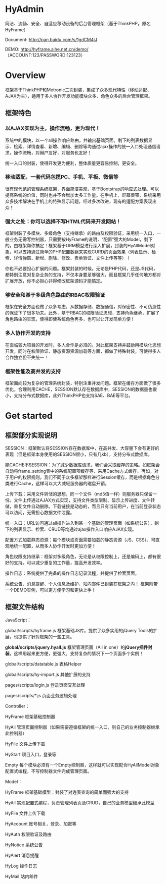 # HyAdmin
简洁、流畅、安全、自适应移动设备的后台管理框架（基于ThinkPHP，原名HyFrame）

Document: http://pan.baidu.com/s/1gdCM4iJ

DEMO: http://hyframe.aihe.net.cn/demo/
（ACCOUNT:123/PASSWORD:123123）
 
# Overview
框架基于ThinkPHP和Metronic二次封装，集成了众多现代特性（移动适配、AJAX为主），适用于多人协作开发功能模块众多、角色众多的后台管理框架。

## 框架特色

### 以AJAX实现为主，操作流畅，更为现代！
系统中的模块，以一个all操作响应路由，并输出基础页面。剩下的列表数据显示、检索、详情查看、新增、编辑、删除等均通过ajax操作的统一入口处理通信请求，操作流畅，对用户友好，对服务也友好！

统一入口的封装，使得开发更为便利，整体质量更容易控制，更安全。

### 移动适配，一套代码包揽PC、手机、平板、微信等
很有现代范的管理系统框架，界面简洁美观，基于Bootstrap的响应式处理。可以提高系统的价值，同时也并不会增加太多工作量。在手机上，屏幕很窄，系统采用众多技术解决在手机上的特殊显示问题，经过多次改进，现有的适配方案表现出众！

### 强大之处：你可以选择不写HTML代码来开发网站！
框架封装了多模块、多级角色（支持继承）的路由及权限验证，采用统一入口，一般业务无需写控制器，只需要按HyFrame的说明，“配置”强大的Model，剩下的，由框架帮你搞定！框架基于ORM模型进行深入扩展，封装的HyAllModel对象，可以支持通过简单的PHP配置数组来实现CURD的页面效果（列表显示、检索、详情弹窗、新增、删除、修改、表单验证、文件上传等等）！

你也不必要担心扩展的问题。框架封装的时候，无论是PHP代码，还是JS代码，都特别注意对复杂业务的支持，不仅本身要足够强大，而且框架几乎任何地方都对扩展开放，你不必担心非得修改框架源码才能搞定。

### 够安全和基于多级角色路由的RBAC权限验证
框架在安全方面也做了众多考虑，从数据存储、数据通信，对保密性、不可伪造性的保证下了很多功夫。此外，基于RBAC的权限验证思想，支持角色继承，扩展了角色路由的实现，使得即使系统角色再多，也可以让开发简单方便！

### 多人协作开发的支持
在面临较大项目的开发时，多人合作是必须的。对此框架支持并鼓励用模块化思想开发，同时在权限验证、静态资源资源加载等方面，都做了特殊封装，可使得多人合作独立但不失统一！

### 框架性能及高并发的支持

框架面向较为复杂的管理系统封装，特别注重并发问题。框架在缓存方面做了很多优化，合理利用CACHE，SESSION默认存在数据库中，SESSION的数据量也很小，支持分布式数据库，此外ThinkPHP也支持SAE、BAE等平台。

# Get started

## 框架部分实现说明
SESSION：框架默认将SESSION存在数据库中，在高并发、大容量下会有更好的表现（但是框架本身使用的SESSION很小，只有几kb），支持分布式数据库。

能CACHE不SESSION：为了减少数据库请求，我们会采取缓存的策略。如框架会自动将frame_setting表中的系统配置项缓存等，采用Cache方式缓存。再如，对于用户的权限规则，我们不同于众多框架那样进行Session缓存，而是根据角色分类进行Cache，这样可以大大减轻服务器的磁盘开销。

上传下载：采用文件转储的思想，同一个文件（md5值一样）则服务器只保留一份。文件上传通过AJAX方式实现，支持文件类型限制、显示上传进度、文件转储，重复文件自动删除。下载链接是动态的，而且只有当前用户，在当前登录状态可以访问，无需担心数据文件泄露。

统一入口：URL访问通过all操作进入到某一个基础的管理页面（如系统公告），剩下的列表显示、检索、CRUD等均通过ajax操作入口响应AJAX实现。

配置方式加载静态资源：每个模块或页面需要加载的静态资源（JS、CSS），可直观地统一配置，从而多人协作开发时更加方便！

角色权限支持继承：框架对多级角色，无论是从权限控制上，还是编码上，都有很好的支持。可以减少重复的工作量，提高开发效率。

操作日志：系统提供了完备的操作日志记录流程，并提供了检索页面。

系统公告、消息提醒、个人信息及维护、站内邮件已封装在框架之内！
框架附带一个DEMO实例，可以更方便学习和更快上手！

## 框架文件结构

JavaScript：

  global/scripts/hyframe.js       框架基础JS库。提供了众多实用的jQuery Tools的扩展，也提供了针对框架的一些工具。
  
  **global/scripts/jquery.hyall.js**  框架管理页面（All in one）的**jQuery插件封装**，这样用起来更方便，更强大，支持复杂的情况下一个页面多个实例！
  
  global/scripts/datatable.js     表格Helper
  
  global/scripts/hy-import.js     其他扩展的支持
  
  pages/scripts/login.js          登录页面交互处理
  
  pages/scripts/*.js              页面业务逻辑处理
  
Controller：

  HyFrame   框架基础控制器
  
  HyAll     管理页面控制器（如果需要遵循框架的统一入口，则自己的业务控制器继承此控制器）
  
  HyFile    文件上传下载
  
  HyStart   项目入口，登录等
  
  Empty     每个模块必须有一个Empty控制器，这样就可以实现配合HyAllModel对象配置式编程，不写控制器文件完成管理页面。
  
Model：

  HyFrame   框架基础模型：封装了对连表查询的简单而强大的支持
  
  HyAll     实现配置式编程，负责管理列表页及CRUD，自己的业务模型继承此模型
  
  HyFile    文件上传下载
  
  HyAccount 账号相关，登录、加密等
  
  HyAuth    权限验证及路由
  
  HyNotice  系统公告
  
  HyAlert   消息提醒
  
  HyLog     操作日志
  
  HyMail    站内邮件
